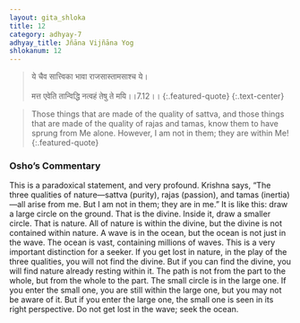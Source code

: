 ```yaml
---
layout: gita_shloka
title: 12
category: adhyay-7
adhyay_title: Jñāna Vijñāna Yog
shlokanum: 12
---
```


> ये चैव सात्त्विका भावा राजसास्तामसाश्च ये।<br><br>मत्त एवेति तान्विद्धि नत्वहं तेषु ते मयि।।7.12।।
{:.featured-quote} 
{:.text-center}

> Those things that are made of the quality of sattva, and those things that are made of the quality of rajas and tamas, know them to have sprung from Me alone. However, I am not in them; they are within Me!
{:.featured-quote}

### Osho’s Commentary
This is a paradoxical statement, and very profound. Krishna says, “The three qualities of nature—sattva (purity), rajas (passion), and tamas (inertia)—all arise from me. But I am not in them; they are in me.”
It is like this: draw a large circle on the ground. That is the divine. Inside it, draw a smaller circle. That is nature. All of nature is within the divine, but the divine is not contained within nature. A wave is in the ocean, but the ocean is not just in the wave. The ocean is vast, containing millions of waves.
This is a very important distinction for a seeker. If you get lost in nature, in the play of the three qualities, you will not find the divine. But if you can find the divine, you will find nature already resting within it. The path is not from the part to the whole, but from the whole to the part. The small circle is in the large one. If you enter the small one, you are still within the large one, but you may not be aware of it. But if you enter the large one, the small one is seen in its right perspective. Do not get lost in the wave; seek the ocean.
